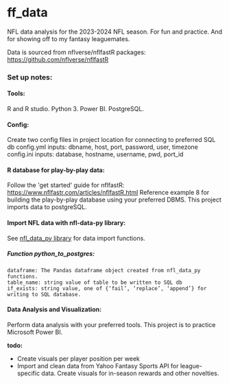 # ff_data
NFL data analysis for the 2023-2024 NFL season. For fun and practice. And for showing off to my fantasy leaguemates.

Data is sourced from nflverse/nflfastR packages: 
  https://github.com/nflverse/nflfastR



### Set up notes:
#### Tools:
R and R studio. Python 3. Power BI. PostgreSQL.


#### Config: 
Create two config files in project location for connecting to preferred SQL db
	config.yml inputs: dbname, host, port, password, user, timezone
	config.ini inputs: database, hostname, username, pwd, port_id


#### R database for play-by-play data:
Follow the 'get started' guide for nflfastR: https://www.nflfastr.com/articles/nflfastR.html
Reference example 8 for building the play-by-play database using your preferred DBMS. This project imports data to postgreSQL.


#### Import NFL data with nfl-data-py library:
See [nfl_data_py library](https://github.com/cooperdff/nfl_data_py) for data import functions.


##### Function python_to_postgres:
	dataframe: The Pandas dataframe object created from nfl_data_py functions.
	table_name: string value of table to be written to SQL db
	if_exists: string value, one of {‘fail’, ‘replace’, ‘append’} for writing to SQL database.

#### Data Analysis and Visualization:
Perform data analysis with your preferred tools. This project is to practice Microsoft Power BI.


**todo:** 
- Create visuals per player position per week
- Import and clean data from Yahoo Fantasy Sports API for league-specific data. Create visuals for in-season rewards and other novelties.